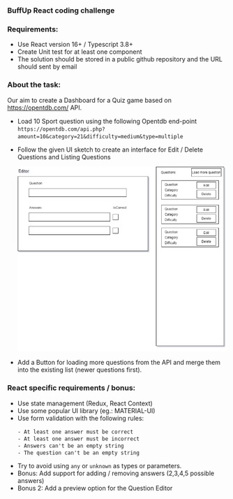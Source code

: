### BuffUp React coding challenge

### Requirements:
- Use React version 16+ / Typescript 3.8+
- Create Unit test for at least one component
- The solution should be stored in a public github repository and the URL should sent by email


### About the task:

Our aim to create a Dashboard for a Quiz game based on https://opentdb.com/ API.

- Load 10 Sport question using the following Opentdb end-point `https://opentdb.com/api.php?amount=10&category=21&difficulty=medium&type=multiple`

- Follow the given UI sketch to create an interface for Edit / Delete Questions and Listing Questions

  ![UI](ExampleUI.png)

- Add a Button for loading more questions from the API and merge them into the existing list (newer questions first).

### React specific requirements / bonus:
- Use state management (Redux, React Context)
- Use some popular UI library (eg.: MATERIAL-UI)
- Use form validation with the following rules:
    ```
    - At least one answer must be correct
    - At least one answer must be incorrect
    - Answers can't be an empty string
    - The question can't be an empty string
    ```
- Try to avoid using `any` or `unknown` as types or parameters.
- Bonus: Add support for adding / removing answers (2,3,4,5 possible answers)
- Bonus 2: Add a preview option for the Question Editor